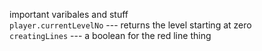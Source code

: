 important varibales and stuff  
 `player.currentLevelNo` --- returns the level starting at zero  
 `creatingLines` --- a boolean for the red line thing
